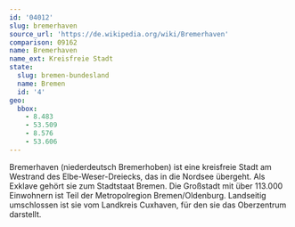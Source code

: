 ```yaml
---
id: '04012'
slug: bremerhaven
source_url: 'https://de.wikipedia.org/wiki/Bremerhaven'
comparison: 09162
name: Bremerhaven
name_ext: Kreisfreie Stadt
state:
  slug: bremen-bundesland
  name: Bremen
  id: '4'
geo:
  bbox:
    - 8.483
    - 53.509
    - 8.576
    - 53.606
---
```


Bremerhaven (niederdeutsch Bremerhoben) ist eine kreisfreie Stadt am Westrand des Elbe-Weser-Dreiecks, das in die Nordsee übergeht. Als Exklave gehört sie zum Stadtstaat Bremen. Die Großstadt mit über 113.000 Einwohnern ist Teil der Metropolregion Bremen/Oldenburg. Landseitig umschlossen ist sie vom Landkreis Cuxhaven, für den sie das Oberzentrum darstellt.

